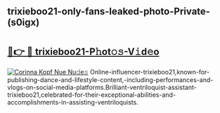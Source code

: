 ## trixieboo21-only-fans​-leaked-photo​-Private-(s0igx)


# <h2><a href="https://mediaupload.pro?title=trixieboo21&ref=git">🔗👉 🔴 trixieboo21-P𝚑ot𝚘𝚜-V𝚒d𝚎o</a></h2>

[![Corinna Kopf Nue Nu𝚍e𝚜](https://i.imgur.com/0qMVB7G.gif)](https://mediaupload.pro?title=trixieboo21&ref=git)
Online-influencer-trixieboo21,known-for-publishing-dance-and-lifestyle-content,-including-performances-and-vlogs-on-social-media-platforms.Brilliant-ventriloquist-assistant-trixieboo21,celebrated-for-their-exceptional-abilities-and-accomplishments-in-assisting-ventriloquists.  